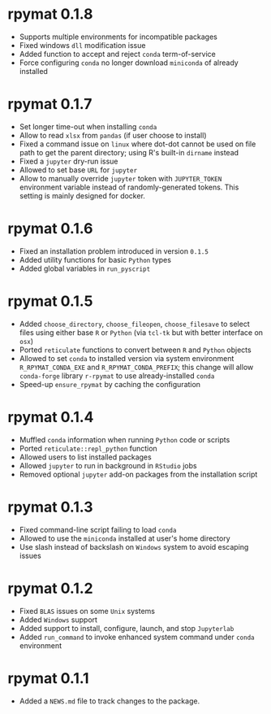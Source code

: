 # rpymat 0.1.8

* Supports multiple environments for incompatible packages
* Fixed windows `dll` modification issue
* Added function to accept and reject `conda` term-of-service 
* Force configuring `conda` no longer download `miniconda` of already installed

# rpymat 0.1.7

* Set longer time-out when installing `conda`
* Allow to read `xlsx` from `pandas` (if user choose to install)
* Fixed a command issue on `linux` where dot-dot cannot be used on file path to get the parent directory; using R's built-in `dirname` instead
* Fixed a `jupyter` dry-run issue
* Allowed to set base `URL` for `jupyter`
* Allow to manually override `jupyter` token with `JUPYTER_TOKEN` environment variable instead of randomly-generated tokens. This setting is mainly designed for docker.

# rpymat 0.1.6

* Fixed an installation problem introduced in version `0.1.5`
* Added utility functions for basic `Python` types
* Added global variables in `run_pyscript`

# rpymat 0.1.5

* Added `choose_directory`, `choose_fileopen`, `choose_filesave` to select files using either base `R` or `Python` (via `tcl-tk` but with better interface on `osx`)
* Ported `reticulate` functions to convert between `R` and `Python` objects
* Allowed to set `conda` to installed version via system environment `R_RPYMAT_CONDA_EXE` and `R_RPYMAT_CONDA_PREFIX`; this change will allow `conda-forge` library `r-rpymat` to use already-installed `conda`
* Speed-up `ensure_rpymat` by caching the configuration

# rpymat 0.1.4

* Muffled `conda` information when running `Python` code or scripts
* Ported `reticulate::repl_python` function
* Allowed users to list installed packages
* Allowed `jupyter` to run in background in `RStudio` jobs
* Removed optional `jupyter` add-on packages from the installation script

# rpymat 0.1.3

* Fixed command-line script failing to load `conda`
* Allowed to use the `miniconda` installed at user's home directory
* Use slash instead of backslash on `Windows` system to avoid escaping issues

# rpymat 0.1.2

* Fixed `BLAS` issues on some `Unix` systems
* Added `Windows` support
* Added support to install, configure, launch, and stop `Jupyterlab`
* Added `run_command` to invoke enhanced system command under `conda` environment

# rpymat 0.1.1

* Added a `NEWS.md` file to track changes to the package.
